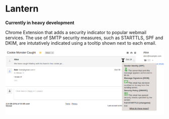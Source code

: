 # Lantern
**Currently in heavy development**

Chrome Extension that adds a security indicator to popular webmail services. 
The use of SMTP security measures, such as STARTTLS, SPF and DKIM, are
intutatively indicated using a tooltip shown next to each email.

![screenshot](screenshot.png)
